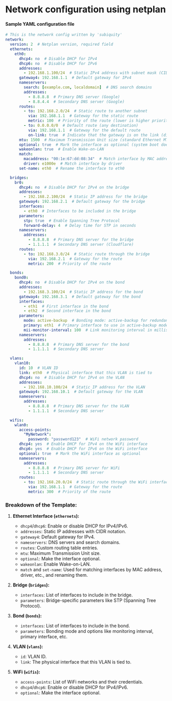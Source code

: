 # Network configuration using netplan
#### Sample YAML configuration file

```yaml
# This is the network config written by 'subiquity'
network:
  version: 2  # Netplan version, required field
  ethernets:
    eth0:
      dhcp4: no  # Disable DHCP for IPv4
      dhcp6: no  # Disable DHCP for IPv6
      addresses: 
        - 192.168.1.100/24  # Static IPv4 address with subnet mask (CIDR notation)
      gateway4: 192.168.1.1  # Default gateway for IPv4
      nameservers:
        search: [example.com, localdomain]  # DNS search domains
        addresses:
          - 8.8.8.8  # Primary DNS server (Google)
          - 8.8.4.4  # Secondary DNS server (Google)
      routes:
        - to: 192.168.2.0/24  # Static route to another subnet
          via: 192.168.1.1  # Gateway for the static route
          metric: 100  # Priority of the route (lower is higher priority)
        - to: 0.0.0.0/0  # Default route (any destination)
          via: 192.168.1.1  # Gateway for the default route
          on-link: true  # Indicate that the gateway is on the link (directly reachable)
      mtu: 1500  # Maximum Transmission Unit size (standard Ethernet MTU)
      optional: true  # Mark the interface as optional (system boot does not wait for it)
      wakeonlan: true  # Enable Wake-on-LAN
      match:
        macaddress: "00:1e:67:dd:08:34"  # Match interface by MAC address
        driver: e1000e  # Match interface by driver
      set-name: eth0  # Rename the interface to eth0

  bridges:
    br0:
      dhcp4: no  # Disable DHCP for IPv4 on the bridge
      addresses:
        - 192.168.2.100/24  # Static IP address for the bridge
      gateway4: 192.168.2.1  # Default gateway for the bridge
      interfaces:
        - eth0  # Interfaces to be included in the bridge
      parameters:
        stp: true  # Enable Spanning Tree Protocol
        forward-delay: 4  # Delay time for STP in seconds
      nameservers:
        addresses:
          - 8.8.8.8  # Primary DNS server for the bridge
          - 1.1.1.1  # Secondary DNS server (Cloudflare)
      routes:
        - to: 192.168.3.0/24  # Static route through the bridge
          via: 192.168.2.1  # Gateway for the route
          metric: 200  # Priority of the route

  bonds:
    bond0:
      dhcp4: no  # Disable DHCP for IPv4 on the bond
      addresses:
        - 192.168.3.100/24  # Static IP address for the bond
      gateway4: 192.168.3.1  # Default gateway for the bond
      interfaces:
        - eth1  # First interface in the bond
        - eth2  # Second interface in the bond
      parameters:
        mode: active-backup  # Bonding mode: active-backup for redundancy
        primary: eth1  # Primary interface to use in active-backup mode
        mii-monitor-interval: 100  # Link monitoring interval in milliseconds
      nameservers:
        addresses:
          - 8.8.8.8  # Primary DNS server for the bond
          - 1.1.1.1  # Secondary DNS server

  vlans:
    vlan10:
      id: 10  # VLAN ID
      link: eth0  # Physical interface that this VLAN is tied to
      dhcp4: no  # Disable DHCP for IPv4 on the VLAN
      addresses:
        - 192.168.10.100/24  # Static IP address for the VLAN
      gateway4: 192.168.10.1  # Default gateway for the VLAN
      nameservers:
        addresses:
          - 8.8.8.8  # Primary DNS server for the VLAN
          - 1.1.1.1  # Secondary DNS server

  wifis:
    wlan0:
      access-points:
        "MyNetwork":
          password: "password123"  # WiFi network password
      dhcp4: yes  # Enable DHCP for IPv4 on the WiFi interface
      dhcp6: yes  # Enable DHCP for IPv6 on the WiFi interface
      optional: true  # Mark the WiFi interface as optional
      nameservers:
        addresses:
          - 8.8.8.8  # Primary DNS server for WiFi
          - 1.1.1.1  # Secondary DNS server
      routes:
        - to: 192.168.20.0/24  # Static route through the WiFi interface
          via: 192.168.1.1  # Gateway for the route
          metric: 300  # Priority of the route

```

### Breakdown of the Template:

1. **Ethernet Interface (`ethernets`):**
    
    - `dhcp4`/`dhcp6`: Enable or disable DHCP for IPv4/IPv6.
    - `addresses`: Static IP addresses with CIDR notation.
    - `gateway4`: Default gateway for IPv4.
    - `nameservers`: DNS servers and search domains.
    - `routes`: Custom routing table entries.
    - `mtu`: Maximum Transmission Unit size.
    - `optional`: Make the interface optional.
    - `wakeonlan`: Enable Wake-on-LAN.
    - `match` and `set-name`: Used for matching interfaces by MAC address, driver, etc., and renaming them.
2. **Bridge (`bridges`):**
    
    - `interfaces`: List of interfaces to include in the bridge.
    - `parameters`: Bridge-specific parameters like STP (Spanning Tree Protocol).
3. **Bond (`bonds`):**
    
    - `interfaces`: List of interfaces to include in the bond.
    - `parameters`: Bonding mode and options like monitoring interval, primary interface, etc.
4. **VLAN (`vlans`):**
    
    - `id`: VLAN ID.
    - `link`: The physical interface that this VLAN is tied to.
5. **WiFi (`wifis`):**
    
    - `access-points`: List of WiFi networks and their credentials.
    - `dhcp4`/`dhcp6`: Enable or disable DHCP for IPv4/IPv6.
    - `optional`: Make the interface optional.

